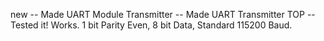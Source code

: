 new
-- Made UART Module Transmitter
-- Made UART Transmitter TOP
-- Tested it! Works. 1 bit Parity Even, 8 bit Data, Standard 115200 Baud.